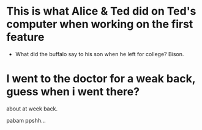 # This is what Alice & Ted did on Ted's computer when working on the first feature
- What did the buffalo say to his son when he left for college?     Bison.

# I went to the doctor for a weak back, guess when i went there?
about at week back.

pabam ppshh...
